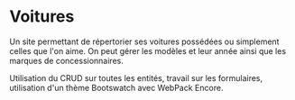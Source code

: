 # Voitures

Un site permettant de répertorier ses voitures possédées ou simplement celles que l'on aime. On peut gérer les modèles et leur année ainsi que les marques de concessionnaires.

Utilisation du CRUD sur toutes les entités, travail sur les formulaires, utilisation d'un thème Bootswatch avec WebPack Encore. 


